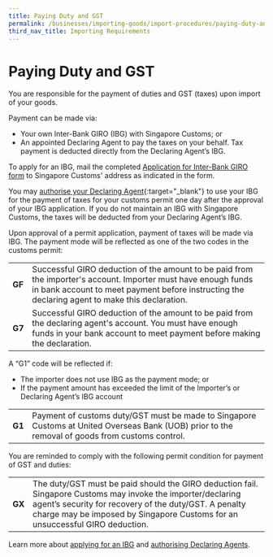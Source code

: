 ```yaml
---
title: Paying Duty and GST
permalink: /businesses/importing-goods/import-procedures/paying-duty-and-gst
third_nav_title: Importing Requirements
---
```


# Paying Duty and GST
You are responsible for the payment of duties and GST (taxes) upon import of your goods.

Payment can be made via:

-   Your own Inter-Bank GIRO (IBG) with Singapore Customs; or
-   An appointed Declaring Agent to pay the taxes on your behalf. Tax payment is deducted directly from the Declaring Agent’s IBG.

To apply for an IBG, mail the completed  [Application for Inter-Bank GIRO form](/eservices/customs-forms-and-service-links) to Singapore Customs' address as indicated in the form.

You may  [authorise your Declaring Agent](https://www.tradenet.gov.sg/TN41EFORM/tdsui/authdeclaringagent/addanddelete.do?doAction=INITIALIZE&APPLICATION_ID=TXWP){:target="_blank"}  to use your IBG for the payment of taxes for your customs permit one day after the approval of your IBG application. If you do not maintain an IBG with Singapore Customs, the taxes will be deducted from your Declaring Agent’s IBG.

Upon approval of a permit application, payment of taxes will be made via IBG. The payment mode will be reflected as one of the two codes in the customs permit:

|  |  |
|--|--|
| **GF** | Successful GIRO deduction of the amount to be paid from the importer's account. Importer must have enough funds in bank account to meet payment before instructing the declaring agent to make this declaration.|
| **G7** | Successful GIRO deduction of the amount to be paid from the declaring agent's account. You must have enough funds in your bank account to meet payment before making the declaration. |

A “G1” code will be reflected if:

-   The importer does not use IBG as the payment mode; or
-   If the payment amount has exceeded the limit of the Importer’s or Declaring Agent’s IBG account

|  |  |
|--|--|
| **G1** | Payment of customs duty/GST must be made to Singapore Customs at United Overseas Bank (UOB) prior to the removal of goods from customs control. |

You are reminded to comply with the following permit condition for payment of GST and duties:

|  |  |
|--|--|
| **GX** | The duty/GST must be paid should the GIRO deduction fail. Singapore Customs may invoke the importer/declaring agent’s security for recovery of the duty/GST. A penalty charge may be imposed by Singapore Customs for an unsuccessful GIRO deduction.|

Learn more about [applying for an IBG](/businesses/new-traders-and-registration-services/registration-services/apply-for-inter-bank-giro) and [authorising Declaring Agents](/businesses/new-traders-and-registration-services/registration-services/authorise-a-declaring-agent).
